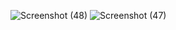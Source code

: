 ![Screenshot (48)](https://user-images.githubusercontent.com/104645898/196751037-c6a06952-a536-4d16-99b3-96b16668e6bf.png)
![Screenshot (47)](https://user-images.githubusercontent.com/104645898/196751062-18f69e5e-b677-4541-b8e1-819edbbd0a01.png)
